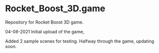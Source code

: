 # Rocket_Boost_3D.game
 Repository for Rocket Boost 3D game.
 
  04-08-2021
Initial upload of the game,

Added 2 sample scenes for testing.
Halfway through the game, updating soon.

